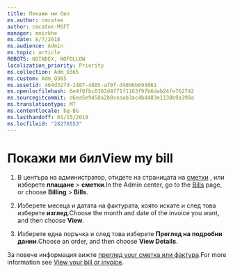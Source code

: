 ```yaml
---
title: Покажи ми бил
ms.author: cmcatee
author: cmcatee-MSFT
manager: mnirkhe
ms.date: 8/7/2018
ms.audience: Admin
ms.topic: article
ROBOTS: NOINDEX, NOFOLLOW
localization_priority: Priority
ms.collection: Adm_O365
ms.custom: Adm_O365
ms.assetid: 464d32fd-2487-4885-af0f-d4096b694861
ms.openlocfilehash: 6e4f8fbc8382d4f71f1163f97b6dab24fe762742
ms.sourcegitcommit: d6ea5e9458a2b8ceaab3ac4bd483e1130b9a398a
ms.translationtype: MT
ms.contentlocale: bg-BG
ms.lasthandoff: 01/15/2019
ms.locfileid: "28276553"
---
```

# <a name="view-my-bill"></a><span data-ttu-id="7c360-102">Покажи ми бил</span><span class="sxs-lookup"><span data-stu-id="7c360-102">View my bill</span></span>

1. <span data-ttu-id="7c360-103">В центъра на администратор, отидете на страницата на [сметки](https://go.microsoft.com/fwlink/p/?linkid=848039) , или изберете **плащане** \> **сметки**.</span><span class="sxs-lookup"><span data-stu-id="7c360-103">In the Admin center, go to the [Bills](https://go.microsoft.com/fwlink/p/?linkid=848039) page, or choose **Billing** \> **Bills**.</span></span>
    
2. <span data-ttu-id="7c360-104">Изберете месеца и датата на фактурата, която искате и след това изберете **изглед**.</span><span class="sxs-lookup"><span data-stu-id="7c360-104">Choose the month and date of the invoice you want, and then choose **View**.</span></span>
    
3. <span data-ttu-id="7c360-105">Изберете една поръчка и след това изберете **Преглед на подробни данни**.</span><span class="sxs-lookup"><span data-stu-id="7c360-105">Choose an order, and then choose **View Details**.</span></span>
    
<span data-ttu-id="7c360-106">За повече информация вижте [преглед your сметка или фактура](https://support.office.com/en-us/article/view-your-bill-or-invoice-2ae3ea58-4fce-4592-91d6-46e9ae3ec218?wt.mc_id=o365_portal_mmaven&amp;ui=en-US&amp;rs=en-US&amp;ad=US#bkmk_viewmybill).</span><span class="sxs-lookup"><span data-stu-id="7c360-106">For more information see [View your bill or invoice](https://support.office.com/en-us/article/view-your-bill-or-invoice-2ae3ea58-4fce-4592-91d6-46e9ae3ec218?wt.mc_id=o365_portal_mmaven&amp;ui=en-US&amp;rs=en-US&amp;ad=US#bkmk_viewmybill).</span></span>
  

